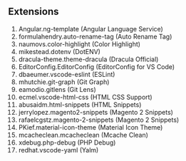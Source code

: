 ## Extensions
1. Angular.ng-template (Angular Language Service)
2. formulahendry.auto-rename-tag (Auto Rename Tag)
3. naumovs.color-highlight (Color Highlight)
4. mikestead.dotenv (DotENV)
5. dracula-theme.theme-dracula (Dracula Official)
6. EditorConfig.EditorConfig (EditorConfig for VS Code)
7. dbaeumer.vscode-eslint (ESLint)
8. mhutchie.git-graph (Git Graph)
9. eamodio.gitlens (Git Lens)
10. ecmel.vscode-html-css (HTML CSS Support)
11. abusaidm.html-snippets (HTML Snippets)
12. jerrylopez.magento2-snippets (Magento 2 Snippets)
13. rafaelcgstz.magento-2-snippets (Magento 2 Snippets)
14. PKief.material-icon-theme (Material Icon Theme)
15. mcacheclean.mcacheclean (Mcache Clean)
16. xdebug.php-debug (PHP Debug)
17. redhat.vscode-yaml (Yalm)